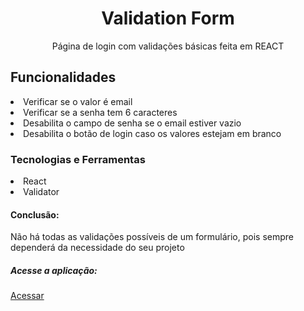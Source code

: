 <h1 align="center">Validation Form</h1>
<p align="center">Página de login com validações básicas feita em REACT</p>

<h2>Funcionalidades</h2>
<li>Verificar se o valor é email
<li>Verificar se a senha tem 6 caracteres
<li>Desabilita o campo de senha se o email estiver vazio
<li>Desabilita o botão de login caso os valores estejam em branco

<h3>Tecnologias e Ferramentas</h3>
<li>React
<li>Validator


<h4>Conclusão:</h4>
<p>Não há todas as validações possíveis de um formulário, pois sempre dependerá da necessidade do seu projeto</p>



<h5>Acesse a aplicação:</h5>
<p><a href='https://formvalidationr.netlify.app/'>Acessar</a></p>




